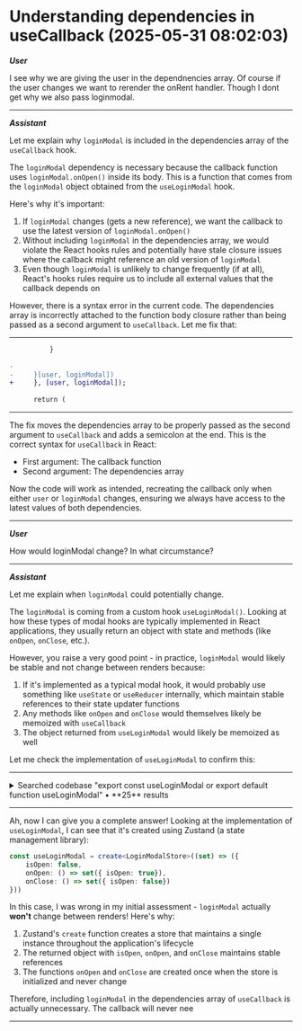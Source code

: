 <!-- Generated by SpecStory -->

# Understanding dependencies in useCallback (2025-05-31 08:02:03)

_**User**_

I see why we are giving the user in the dependnencies array. Of course if the user changes we want to rerender the onRent handler. Though I dont get why we also pass loginmodal.

---

_**Assistant**_

Let me explain why `loginModal` is included in the dependencies array of the `useCallback` hook.

The `loginModal` dependency is necessary because the callback function uses `loginModal.onOpen()` inside its body. This is a function that comes from the `loginModal` object obtained from the `useLoginModal` hook. 

Here's why it's important:
1. If `loginModal` changes (gets a new reference), we want the callback to use the latest version of `loginModal.onOpen()`
2. Without including `loginModal` in the dependencies array, we would violate the React hooks rules and potentially have stale closure issues where the callback might reference an old version of `loginModal`
3. Even though `loginModal` is unlikely to change frequently (if at all), React's hooks rules require us to include all external values that the callback depends on

However, there is a syntax error in the current code. The dependencies array is incorrectly attached to the function body closure rather than being passed as a second argument to `useCallback`. Let me fix that:

---

```diff
          }
  
- 
-     }[user, loginModal])
+     }, [user, loginModal]);
  
      return (
```

---

The fix moves the dependencies array to be properly passed as the second argument to `useCallback` and adds a semicolon at the end. This is the correct syntax for `useCallback` in React:
- First argument: The callback function
- Second argument: The dependencies array

Now the code will work as intended, recreating the callback only when either `user` or `loginModal` changes, ensuring we always have access to the latest values of both dependencies.

---

_**User**_

How would loginModal change? In what circumstance?

---

_**Assistant**_

Let me explain when `loginModal` could potentially change.

The `loginModal` is coming from a custom hook `useLoginModal()`. Looking at how these types of modal hooks are typically implemented in React applications, they usually return an object with state and methods (like `onOpen`, `onClose`, etc.). 

However, you raise a very good point - in practice, `loginModal` would likely be stable and not change between renders because:

1. If it's implemented as a typical modal hook, it would probably use something like `useState` or `useReducer` internally, which maintain stable references to their state updater functions
2. Any methods like `onOpen` and `onClose` would themselves likely be memoized with `useCallback`
3. The object returned from `useLoginModal` would likely be memoized as well

Let me check the implementation of `useLoginModal` to confirm this:

---

<details>
            <summary>Searched codebase "export const useLoginModal or export default function useLoginModal" • **25** results</summary>
        
| File | Lines |
|------|-------|
| `airbnb_clone-frontend/src/hooks/useLoginModal.tsx` | L1-7 |
| `airbnb_clone-frontend/src/hooks/useLoginModal.tsx` | L7-15 |
| `airbnb_clone-frontend/src/components/modals/LoginModal.tsx` | L19-86 |
| `airbnb_clone-frontend/src/components/modals/LoginModal.tsx` | L1-19 |
| `airbnb_clone-frontend/src/components/modals/LoginModal.tsx` | L86-141 |
| `airbnb_clone-frontend/src/components/modals/RegisterModal.tsx` | L18-61 |
| `airbnb_clone-frontend/src/components/navbar/UserMenu.tsx` | L1-28 |
| `airbnb_clone-frontend/src/components/modals/RegisterModal.tsx` | L1-18 |
| `airbnb_clone-frontend/src/components/layouts/Layout.tsx` | L1-17 |
| `airbnb_clone-frontend/src/hooks/useRegisterModal.ts` | L1-7 |
| `airbnb_clone-frontend/src/components/modals/Modal.tsx` | L16-62 |
| `airbnb_clone-frontend/src/hooks/useRegisterModal.ts` | L7-15 |
| `airbnb_clone-frontend/src/components/modals/LoginModal.tsx` | L141-143 |
| `airbnb_clone-frontend/src/components/modals/Modal.tsx` | L1-16 |
| `airbnb_clone-frontend/src/components/modals/RegisterModal.tsx` | L92-147 |
| `airbnb_clone-frontend/src/components/navbar/UserMenu.tsx` | L119-144 |
| `airbnb_clone-frontend/src/components/modals/RegisterModal.tsx` | L61-92 |
| `airbnb_clone-frontend/src/components/modals/Modal.tsx` | L62-94 |
| `airbnb_clone-frontend/src/components/modals/Modal.tsx` | L94-122 |
| `airbnb_clone-frontend/src/components/modals/Modal.tsx` | L122-154 |
| `airbnb_clone-frontend/src/components/modals/Modal.tsx` | L154-184 |
| `airbnb_clone-frontend/src/hooks/useLogout.tsx` | L1-19 |
| `airbnb_clone-frontend/src/context/AuthContext.tsx` | L30-38 |
| `airbnb_clone-frontend/src/context/AuthContext.tsx` | L20-30 |
| `airbnb_clone-frontend/src/context/AuthContext.tsx` | L1-9 |

</details>

---

Ah, now I can give you a complete answer! Looking at the implementation of `useLoginModal`, I can see that it's created using Zustand (a state management library):

```typescript
const useLoginModal = create<LoginModalStore>((set) => ({
    isOpen: false,
    onOpen: () => set({ isOpen: true}),
    onClose: () => set({ isOpen: false})
}))
```

In this case, I was wrong in my initial assessment - `loginModal` actually **won't** change between renders! Here's why:

1. Zustand's `create` function creates a store that maintains a single instance throughout the application's lifecycle
2. The returned object with `isOpen`, `onOpen`, and `onClose` maintains stable references
3. The functions `onOpen` and `onClose` are created once when the store is initialized and never change

Therefore, including `loginModal` in the dependencies array of `useCallback` is actually unnecessary. The callback will never nee

---

